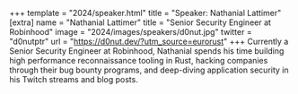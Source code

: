 +++
template = "2024/speaker.html"
title = "Speaker: Nathanial Lattimer"
[extra]
  name = "Nathanial Lattimer"
  title = "Senior Security Engineer at Robinhood"
  image = "2024/images/speakers/d0nut.jpg"
  twitter = "d0nutptr"
  url = "https://d0nut.dev/?utm_source=eurorust"
+++
Currently a Senior Security Engineer at Robinhood, Nathanial spends his time building high performance reconnaissance tooling in Rust, hacking companies through their bug bounty programs, and deep-diving application security in his Twitch streams and blog posts.
